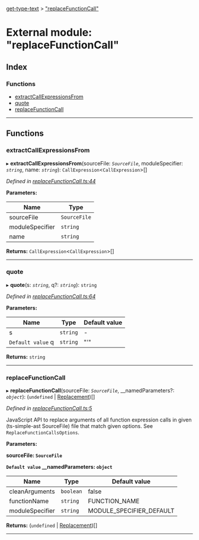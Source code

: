 [get-type-text](../README.md) > ["replaceFunctionCall"](../modules/_replacefunctioncall_.md)

# External module: "replaceFunctionCall"

## Index

### Functions

* [extractCallExpressionsFrom](_replacefunctioncall_.md#extractcallexpressionsfrom)
* [quote](_replacefunctioncall_.md#quote)
* [replaceFunctionCall](_replacefunctioncall_.md#replacefunctioncall)

---

## Functions

<a id="extractcallexpressionsfrom"></a>

###  extractCallExpressionsFrom

▸ **extractCallExpressionsFrom**(sourceFile: *`SourceFile`*, moduleSpecifier: *`string`*, name: *`string`*): `CallExpression`<`CallExpression`>[]

*Defined in [replaceFunctionCall.ts:44](https://github.com/cancerberoSgx/tsd-check-runtime/blob/33a0366/get-type-text/src/replaceFunctionCall.ts#L44)*

**Parameters:**

| Name | Type |
| ------ | ------ |
| sourceFile | `SourceFile` |
| moduleSpecifier | `string` |
| name | `string` |

**Returns:** `CallExpression`<`CallExpression`>[]

___
<a id="quote"></a>

###  quote

▸ **quote**(s: *`string`*, q?: *`string`*): `string`

*Defined in [replaceFunctionCall.ts:64](https://github.com/cancerberoSgx/tsd-check-runtime/blob/33a0366/get-type-text/src/replaceFunctionCall.ts#L64)*

**Parameters:**

| Name | Type | Default value |
| ------ | ------ | ------ |
| s | `string` | - |
| `Default value` q | `string` | &quot;&#x27;&quot; |

**Returns:** `string`

___
<a id="replacefunctioncall"></a>

###  replaceFunctionCall

▸ **replaceFunctionCall**(sourceFile: *`SourceFile`*, __namedParameters?: *`object`*): (`undefined` \| [Replacement](../interfaces/_types_.replacement.md))[]

*Defined in [replaceFunctionCall.ts:5](https://github.com/cancerberoSgx/tsd-check-runtime/blob/33a0366/get-type-text/src/replaceFunctionCall.ts#L5)*

JavaScript API to replace arguments of all function expression calls in given (ts-simple-ast SourceFile) file that match given options. See `ReplaceFunctionCallsOptions`.

**Parameters:**

**sourceFile: `SourceFile`**

**`Default value` __namedParameters: `object`**

| Name | Type | Default value |
| ------ | ------ | ------ |
| cleanArguments | `boolean` | false |
| functionName | `string` |  FUNCTION_NAME |
| moduleSpecifier | `string` |  MODULE_SPECIFIER_DEFAULT |

**Returns:** (`undefined` \| [Replacement](../interfaces/_types_.replacement.md))[]

___

